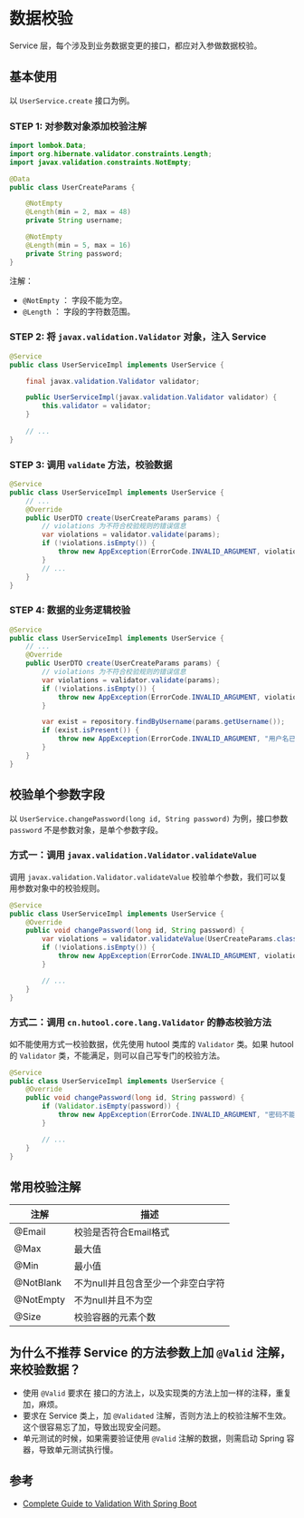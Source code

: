# 数据校验

Service 层，每个涉及到业务数据变更的接口，都应对入参做数据校验。

## 基本使用

以 `UserService.create` 接口为例。

### STEP 1: 对参数对象添加校验注解

```java {8-9,12,13}
import lombok.Data;
import org.hibernate.validator.constraints.Length;
import javax.validation.constraints.NotEmpty;

@Data
public class UserCreateParams {

    @NotEmpty
    @Length(min = 2, max = 48)
    private String username;

    @NotEmpty
    @Length(min = 5, max = 16)
    private String password;
}
```

注解：
* `@NotEmpty` ： 字段不能为空。
* `@Length` ： 字段的字符数范围。


### STEP 2: 将 `javax.validation.Validator` 对象，注入 Service

```java {6-8}
@Service
public class UserServiceImpl implements UserService {

    final javax.validation.Validator validator;

    public UserServiceImpl(javax.validation.Validator validator) {
        this.validator = validator;
    }
    
    // ...
}
```

### STEP 3: 调用 `validate` 方法，校验数据

```java {6-10}
@Service
public class UserServiceImpl implements UserService {
    // ...
    @Override
    public UserDTO create(UserCreateParams params) {
        // violations 为不符合校验规则的错误信息
        var violations = validator.validate(params);
        if (!violations.isEmpty()) {
            throw new AppException(ErrorCode.INVALID_ARGUMENT, violations);
        }
        // ...
    }
}
```

### STEP 4: 数据的业务逻辑校验

```java {12-15}
@Service
public class UserServiceImpl implements UserService {
    // ...
    @Override
    public UserDTO create(UserCreateParams params) {
        // violations 为不符合校验规则的错误信息
        var violations = validator.validate(params);
        if (!violations.isEmpty()) {
            throw new AppException(ErrorCode.INVALID_ARGUMENT, violations);
        }

        var exist = repository.findByUsername(params.getUsername());
        if (exist.isPresent()) {
            throw new AppException(ErrorCode.INVALID_ARGUMENT, "用户名已存在");
        }
    }
}
```

## 校验单个参数字段

以 `UserService.changePassword(long id, String password)` 为例，接口参数 `password` 不是参数对象，是单个参数字段。

### 方式一：调用 `javax.validation.Validator.validateValue`

调用 `javax.validation.Validator.validateValue` 校验单个参数，我们可以复用参数对象中的校验规则。

```java {5-8}
@Service
public class UserServiceImpl implements UserService {
    @Override
    public void changePassword(long id, String password) {
        var violations = validator.validateValue(UserCreateParams.class, "password", password);
        if (!violations.isEmpty()) {
            throw new AppException(ErrorCode.INVALID_ARGUMENT, violations);
        }

        // ...
    }
}
```

### 方式二：调用 `cn.hutool.core.lang.Validator` 的静态校验方法

如不能使用方式一校验数据，优先使用 hutool 类库的 `Validator` 类。如果 hutool 的 `Validator` 类，不能满足，则可以自己写专门的校验方法。

```java {5-7}
@Service
public class UserServiceImpl implements UserService {
    @Override
    public void changePassword(long id, String password) {
        if (Validator.isEmpty(password)) {
            throw new AppException(ErrorCode.INVALID_ARGUMENT, "密码不能为空");
        }

        // ...
    }
}
```

## 常用校验注解

| 注解 | 描述 |
|------|--------|
| @Email | 校验是否符合Email格式 |
| @Max | 最大值 |
| @Min | 最小值 |
| @NotBlank | 不为null并且包含至少一个非空白字符 |
| @NotEmpty | 不为null并且不为空 |
| @Size | 校验容器的元素个数 |

## 为什么不推荐 Service 的方法参数上加 `@Valid` 注解，来校验数据？

* 使用 `@Valid` 要求在 接口的方法上，以及实现类的方法上加一样的注释，重复加，麻烦。
* 要求在 Service 类上，加 `@Validated` 注解，否则方法上的校验注解不生效。这个很容易忘了加，导致出现安全问题。
* 单元测试的时候，如果需要验证使用 `@Valid` 注解的数据，则需启动 Spring 容器，导致单元测试执行慢。

## 参考

* [Complete Guide to Validation With Spring Boot](https://reflectoring.io/bean-validation-with-spring-boot/)
